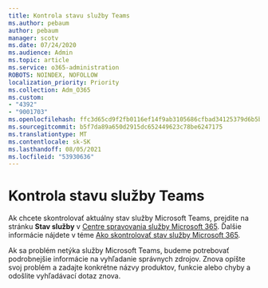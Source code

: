 ```yaml
---
title: Kontrola stavu služby Teams
ms.author: pebaum
author: pebaum
manager: scotv
ms.date: 07/24/2020
ms.audience: Admin
ms.topic: article
ms.service: o365-administration
ROBOTS: NOINDEX, NOFOLLOW
localization_priority: Priority
ms.collection: Adm_O365
ms.custom:
- "4392"
- "9001703"
ms.openlocfilehash: ffc3d65cd9f2fb0116ef14f9ab3105686cfbad34125379d6b5b9db355712a507
ms.sourcegitcommit: b5f7da89a650d2915dc652449623c78be6247175
ms.translationtype: MT
ms.contentlocale: sk-SK
ms.lasthandoff: 08/05/2021
ms.locfileid: "53930636"
---
```

# <a name="check-teams-service-status"></a>Kontrola stavu služby Teams

Ak chcete skontrolovať aktuálny stav služby Microsoft Teams, prejdite na stránku **Stav služby** v [Centre spravovania služby Microsoft 365](https://go.microsoft.com/fwlink/p/?linkid=2024339). Ďalšie informácie nájdete v téme [Ako skontrolovať stav služby Microsoft 365](https://docs.microsoft.com/office365/enterprise/view-service-health).

Ak sa problém netýka služby Microsoft Teams, budeme potrebovať podrobnejšie informácie na vyhľadanie správnych zdrojov. Znova opíšte svoj problém a zadajte konkrétne názvy produktov, funkcie alebo chyby a odošlite vyhľadávací dotaz znova.
